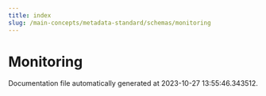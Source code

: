 ```yaml
---
title: index
slug: /main-concepts/metadata-standard/schemas/monitoring
---
```


# Monitoring

Documentation file automatically generated at 2023-10-27 13:55:46.343512.
